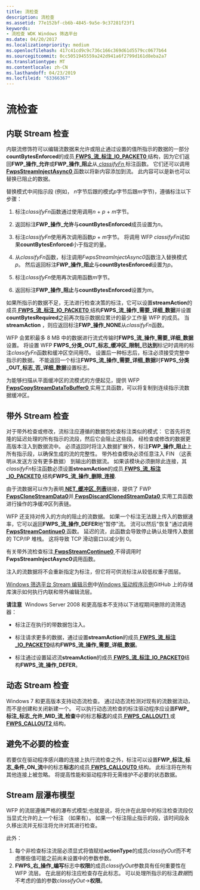 ```yaml
---
title: 流检查
description: 流检查
ms.assetid: 77e152bf-cb6b-4845-9a5e-9c37281f23f1
keywords:
- 流检查 WDK Windows 筛选平台
ms.date: 04/20/2017
ms.localizationpriority: medium
ms.openlocfilehash: 417c41cd9c9c736c166c369d61d5579cc0677b64
ms.sourcegitcommit: 0cc5051945559a242d941a6f2799d161d8eba2a7
ms.translationtype: MT
ms.contentlocale: zh-CN
ms.lasthandoff: 04/23/2019
ms.locfileid: "63366367"
---
```

# <a name="stream-inspection"></a>流检查


## <a name="inline-stream-inspection"></a>内联 Stream 检查


内联流修饰符可以编辑流数据来允许或阻止通过设置的值所指示的数据的一部分**countBytesEnforced**的成员[ **FWPS\_流\_标注\_IO\_PACKET0** ](https://msdn.microsoft.com/library/windows/hardware/ff552417)结构，因为它们返回**FWP\_操作\_允许**或**FWP\_操作\_阻止**从[ *classifyFn* ](https://msdn.microsoft.com/library/windows/hardware/ff544890)标注函数。 它们还可以调用[ **FwpsStreamInjectAsync0** ](https://msdn.microsoft.com/library/windows/hardware/ff551213)函数以将新内容添加到流。 此内容可以是新也可以替换已阻止的数据。

替换模式中间指示段 (例如， *n*字节后跟的模式*p*字节后跟*m*字节)，遵循标注以下步骤：

1.  标注*classifyFn*函数通过使用调用*n* + *p* + *m*字节。

2.  返回标注**FWP\_操作\_允许**与**countBytesEnforced**成员设置为*n*。

3.  标注*classifyFn*使用再次调用函数*p* + *m*字节。 将调用 WFP *classifyFn*试如果**countBytesEnforced**小于指定的量。

4.  从*classifyFn*函数，标注调用*FwpsStreamInjectAsync0*函数注入替换模式*p*。 然后返回标注**FWP\_操作\_阻止**与**countBytesEnforced**设置为*p*。

5.  标注*classifyFn*使用再次调用函数*m*字节。

6.  返回标注**FWP\_操作\_阻止**与**countBytesEnforced**设置为*m*。

如果所指示的数据不足，无法进行检查决策的标注，它可以设置**streamAction**的成员[ **FWPS\_流\_标注\_IO\_PACKET0** ](https://msdn.microsoft.com/library/windows/hardware/ff552417)结构**FWPS\_流\_操作\_需要\_详细\_数据**并设置**countBytesRequired**之前再次指示数据应累计的最少工作量 WFP 的成员。 当**streamAction** ，则应返回标注**FWP\_操作\_NONE**从*classifyFn*函数。

WFP 会累积最多 8 MB 中的数据进行流式传输时**FWPS\_流\_操作\_需要\_详细\_数据**设置。 将设置 WFP **FWPS\_分类\_OUT\_标志\_缓冲区\_限制\_已达到**标记时调用的标注*classifyFn*函数和缓冲区空间用尽。 设置后一种标志后，标注必须接受完整中指示的数据。 不能返回一个标注**FWPS\_流\_操作\_需要\_详细\_数据**时**FWPS\_分类\_OUT\_标志\_否\_详细\_数据**设置标志。

为能够扫描从平面缓冲区的流模式的方便起见，提供 WFP [ **FwpsCopyStreamDataToBuffer0** ](https://msdn.microsoft.com/library/windows/hardware/ff551157)实用工具函数，可以将复制到连续指示流数据缓冲区。

## <a name="out-of-band-stream-inspection"></a>带外 Stream 检查


对于带外检查或修改，流标注应遵循的数据包检查标注类似的模式： 它首先将克隆的延迟处理的所有指示的流段，然后它会阻止这些段。 经检查或修改的数据更高版本注入到数据流中。 必须返回时将注入数据扩展外，标注**FWP\_操作\_阻止**上所有指示段，以确保生成的流的完整性。 带外检查模块必须任意注入 FIN （这表明从发送方没有更多数据） 到输出的数据流。 如果该模块必须删除此连接，其*classifyFn*标注函数必须设置**streamAction**的成员[ **FWPS\_流\_标注\_IO\_PACKET0** ](https://msdn.microsoft.com/library/windows/hardware/ff552417)结构**FWPS\_流\_操作\_删除\_连接**.

由于流数据可以作为表明[ **NET\_缓冲区\_列表**](https://msdn.microsoft.com/library/windows/hardware/ff568388)链接，提供了 FWP [ **FwpsCloneStreamData0**](https://msdn.microsoft.com/library/windows/hardware/ff551149)并[ **FwpsDiscardClonedStreamData0** ](https://msdn.microsoft.com/library/windows/hardware/ff551161)实用工具函数进行操作的净缓冲区列表链。

WFP 还支持对传入的方向的阻止的流数据。 如果一个标注无法跟上传入的数据速率，它可以返回**FWPS\_流\_操作\_DEFER**地"暂停"流。 流可以然后"恢复"通过调用[ **FwpsStreamContinue0** ](https://msdn.microsoft.com/library/windows/hardware/ff551210)函数。 延迟的流，此函数会导致停止确认处理传入数据的 TCP/IP 堆栈。 这将导致 TCP 滑动窗口以减少到 0。

有关带外流检查标注[ **FwpsStreamContinue0** ](https://msdn.microsoft.com/library/windows/hardware/ff551210)不得调用时**FwpsStreamInjectAsync0**调用函数。

注入的流数据将不会重新指定为标注，但它将可供流标注从较低权重子图层。

[Windows 筛选平台 Stream 编辑示例](https://go.microsoft.com/fwlink/p/?LinkId=617933)中[Windows 驱动程序示例](https://go.microsoft.com/fwlink/p/?LinkId=616507)GitHub 上的存储库演示如何执行内联和带外编辑流层。

**请注意**  Windows Server 2008 和更高版本不支持以下进程期间删除的流筛选器：
-   标注正在执行的带数据包注入。

-   标注请求更多的数据，通过设置**streamAction**的成员[ **FWPS\_流\_标注\_IO\_PACKET0**](https://msdn.microsoft.com/library/windows/hardware/ff552417)结构**FWPS\_流\_操作\_需要\_详细\_数据**。

-   标注通过设置延迟流**streamAction**的成员[ **FWPS\_流\_标注\_IO\_PACKET0**](https://msdn.microsoft.com/library/windows/hardware/ff552417)结构**FWPS\_流\_操作\_DEFER**。

 

## <a name="dynamic-stream-inspection"></a>动态 Stream 检查


Windows 7 和更高版本支持动态流检查。 通过动态流检测对现有的流数据流动，而不是创建和关闭新建一个。 可以执行动态流检查的标注驱动程序应设置**FWP\_标注\_标志\_允许\_MID\_流\_检查**中的标志**标志**的成员[ **FWPS\_CALLOUT1** ](https://msdn.microsoft.com/library/windows/hardware/ff551226)或[ **FWPS\_CALLOUT2** ](https://msdn.microsoft.com/library/windows/hardware/hh439700)结构。

## <a name="avoiding-unnecessary-inspections"></a>避免不必要的检查


若要仅在驱动程序感兴趣的连接上执行流检查之外，标注可以设置**FWP\_标注\_标志\_条件\_ON\_流**中的标志**标志**的成员[ **FWPS\_CALLOUT0** ](https://msdn.microsoft.com/library/windows/hardware/ff551224)结构。 此标注将在所有其他连接上被忽略。 将提高性能和驱动程序将无需维护不必要的状态数据。

## <a name="stream-layer-waterfall-model"></a>Stream 层瀑布模型

WFP 的流层遵循严格的瀑布式模型;也就是说，将允许在此层中的标注检查流段仅当显式允许的上一个标注 （如果有）。 如果一个标注阻止指示的段，该时间段永久移出流并无标注将允许对其进行检查。

此外：

1. 每个非检查标注流层必须显式将值赋给**actionType**的成员*classifyOut*而不考虑哪些值可能之前尚未设置中的参数参数。
2. **FWPS\_右\_操作\_编写**标志中**权限**的成员*classifyOut*参数具有任何重要性在 WFP 流层。 在此层的标注应检查存在此标志。 可以处理所指示的标注*数据*而不考虑的值的参数*classifyOut*->**权限**。

 

 






